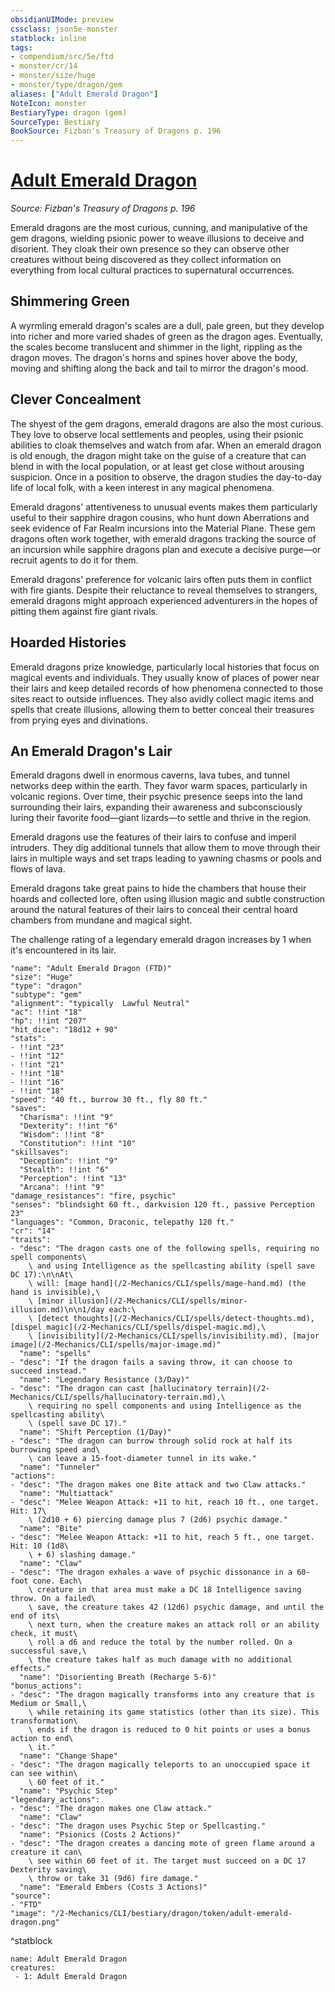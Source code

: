```yaml
---
obsidianUIMode: preview
cssclass: json5e-monster
statblock: inline
tags:
- compendium/src/5e/ftd
- monster/cr/14
- monster/size/huge
- monster/type/dragon/gem
aliases: ["Adult Emerald Dragon"]
NoteIcon: monster
BestiaryType: dragon (gem)
SourceType: Bestiary
BookSource: Fizban's Treasury of Dragons p. 196
---
```

# [Adult Emerald Dragon](2-Mechanics/CLI/bestiary/dragon/adult-emerald-dragon-ftd.md)
*Source: Fizban's Treasury of Dragons p. 196*  

Emerald dragons are the most curious, cunning, and manipulative of the gem dragons, wielding psionic power to weave illusions to deceive and disorient. They cloak their own presence so they can observe other creatures without being discovered as they collect information on everything from local cultural practices to supernatural occurrences.

## Shimmering Green

A wyrmling emerald dragon's scales are a dull, pale green, but they develop into richer and more varied shades of green as the dragon ages. Eventually, the scales become translucent and shimmer in the light, rippling as the dragon moves. The dragon's horns and spines hover above the body, moving and shifting along the back and tail to mirror the dragon's mood.

## Clever Concealment

The shyest of the gem dragons, emerald dragons are also the most curious. They love to observe local settlements and peoples, using their psionic abilities to cloak themselves and watch from afar. When an emerald dragon is old enough, the dragon might take on the guise of a creature that can blend in with the local population, or at least get close without arousing suspicion. Once in a position to observe, the dragon studies the day-to-day life of local folk, with a keen interest in any magical phenomena.

Emerald dragons' attentiveness to unusual events makes them particularly useful to their sapphire dragon cousins, who hunt down Aberrations and seek evidence of Far Realm incursions into the Material Plane. These gem dragons often work together, with emerald dragons tracking the source of an incursion while sapphire dragons plan and execute a decisive purge—or recruit agents to do it for them.

Emerald dragons' preference for volcanic lairs often puts them in conflict with fire giants. Despite their reluctance to reveal themselves to strangers, emerald dragons might approach experienced adventurers in the hopes of pitting them against fire giant rivals.

## Hoarded Histories

Emerald dragons prize knowledge, particularly local histories that focus on magical events and individuals. They usually know of places of power near their lairs and keep detailed records of how phenomena connected to those sites react to outside influences. They also avidly collect magic items and spells that create illusions, allowing them to better conceal their treasures from prying eyes and divinations.

## An Emerald Dragon's Lair

Emerald dragons dwell in enormous caverns, lava tubes, and tunnel networks deep within the earth. They favor warm spaces, particularly in volcanic regions. Over time, their psychic presence seeps into the land surrounding their lairs, expanding their awareness and subconsciously luring their favorite food—giant lizards—to settle and thrive in the region.

Emerald dragons use the features of their lairs to confuse and imperil intruders. They dig additional tunnels that allow them to move through their lairs in multiple ways and set traps leading to yawning chasms or pools and flows of lava.

Emerald dragons take great pains to hide the chambers that house their hoards and collected lore, often using illusion magic and subtle construction around the natural features of their lairs to conceal their central hoard chambers from mundane and magical sight.

The challenge rating of a legendary emerald dragon increases by 1 when it's encountered in its lair.

```statblock
"name": "Adult Emerald Dragon (FTD)"
"size": "Huge"
"type": "dragon"
"subtype": "gem"
"alignment": "typically  Lawful Neutral"
"ac": !!int "18"
"hp": !!int "207"
"hit_dice": "18d12 + 90"
"stats":
- !!int "23"
- !!int "12"
- !!int "21"
- !!int "18"
- !!int "16"
- !!int "18"
"speed": "40 ft., burrow 30 ft., fly 80 ft."
"saves":
  "Charisma": !!int "9"
  "Dexterity": !!int "6"
  "Wisdom": !!int "8"
  "Constitution": !!int "10"
"skillsaves":
  "Deception": !!int "9"
  "Stealth": !!int "6"
  "Perception": !!int "13"
  "Arcana": !!int "9"
"damage_resistances": "fire, psychic"
"senses": "blindsight 60 ft., darkvision 120 ft., passive Perception 23"
"languages": "Common, Draconic, telepathy 120 ft."
"cr": "14"
"traits":
- "desc": "The dragon casts one of the following spells, requiring no spell components\
    \ and using Intelligence as the spellcasting ability (spell save DC 17):\n\nAt\
    \ will: [mage hand](/2-Mechanics/CLI/spells/mage-hand.md) (the hand is invisible),\
    \ [minor illusion](/2-Mechanics/CLI/spells/minor-illusion.md)\n\n1/day each:\
    \ [detect thoughts](/2-Mechanics/CLI/spells/detect-thoughts.md), [dispel magic](/2-Mechanics/CLI/spells/dispel-magic.md),\
    \ [invisibility](/2-Mechanics/CLI/spells/invisibility.md), [major image](/2-Mechanics/CLI/spells/major-image.md)"
  "name": "spells"
- "desc": "If the dragon fails a saving throw, it can choose to succeed instead."
  "name": "Legendary Resistance (3/Day)"
- "desc": "The dragon can cast [hallucinatory terrain](/2-Mechanics/CLI/spells/hallucinatory-terrain.md),\
    \ requiring no spell components and using Intelligence as the spellcasting ability\
    \ (spell save DC 17)."
  "name": "Shift Perception (1/Day)"
- "desc": "The dragon can burrow through solid rock at half its burrowing speed and\
    \ can leave a 15-foot-diameter tunnel in its wake."
  "name": "Tunneler"
"actions":
- "desc": "The dragon makes one Bite attack and two Claw attacks."
  "name": "Multiattack"
- "desc": "Melee Weapon Attack: +11 to hit, reach 10 ft., one target. Hit: 17\
    \ (2d10 + 6) piercing damage plus 7 (2d6) psychic damage."
  "name": "Bite"
- "desc": "Melee Weapon Attack: +11 to hit, reach 5 ft., one target. Hit: 10 (1d8\
    \ + 6) slashing damage."
  "name": "Claw"
- "desc": "The dragon exhales a wave of psychic dissonance in a 60-foot cone. Each\
    \ creature in that area must make a DC 18 Intelligence saving throw. On a failed\
    \ save, the creature takes 42 (12d6) psychic damage, and until the end of its\
    \ next turn, when the creature makes an attack roll or an ability check, it must\
    \ roll a d6 and reduce the total by the number rolled. On a successful save,\
    \ the creature takes half as much damage with no additional effects."
  "name": "Disorienting Breath (Recharge 5-6)"
"bonus_actions":
- "desc": "The dragon magically transforms into any creature that is Medium or Small,\
    \ while retaining its game statistics (other than its size). This transformation\
    \ ends if the dragon is reduced to 0 hit points or uses a bonus action to end\
    \ it."
  "name": "Change Shape"
- "desc": "The dragon magically teleports to an unoccupied space it can see within\
    \ 60 feet of it."
  "name": "Psychic Step"
"legendary_actions":
- "desc": "The dragon makes one Claw attack."
  "name": "Claw"
- "desc": "The dragon uses Psychic Step or Spellcasting."
  "name": "Psionics (Costs 2 Actions)"
- "desc": "The dragon creates a dancing mote of green flame around a creature it can\
    \ see within 60 feet of it. The target must succeed on a DC 17 Dexterity saving\
    \ throw or take 31 (9d6) fire damage."
  "name": "Emerald Embers (Costs 3 Actions)"
"source":
- "FTD"
"image": "/2-Mechanics/CLI/bestiary/dragon/token/adult-emerald-dragon.png"
```
^statblock

```encounter-table
name: Adult Emerald Dragon
creatures:
 - 1: Adult Emerald Dragon
```